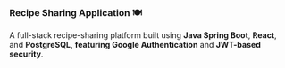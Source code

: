 ### Recipe Sharing Application 🍽️
A full-stack recipe-sharing platform built using **Java Spring Boot**, **React**, and **PostgreSQL**, **featuring Google Authentication** and **JWT-based security**.
